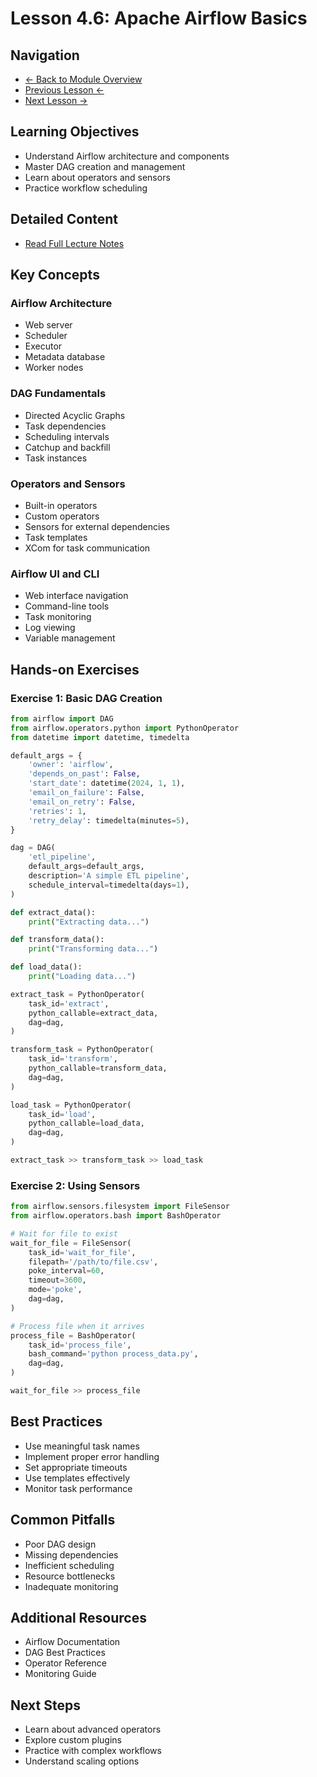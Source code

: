 # Lesson 4.6: Apache Airflow Basics

## Navigation
- [← Back to Module Overview](./README.md)
- [Previous Lesson ←](./4.5-advanced-data-formats.md)
- [Next Lesson →](./4.7-advanced-airflow-concepts.md)

## Learning Objectives
- Understand Airflow architecture and components
- Master DAG creation and management
- Learn about operators and sensors
- Practice workflow scheduling

## Detailed Content
- [Read Full Lecture Notes](./lectures/lesson-4-6.md)

## Key Concepts

### Airflow Architecture
- Web server
- Scheduler
- Executor
- Metadata database
- Worker nodes

### DAG Fundamentals
- Directed Acyclic Graphs
- Task dependencies
- Scheduling intervals
- Catchup and backfill
- Task instances

### Operators and Sensors
- Built-in operators
- Custom operators
- Sensors for external dependencies
- Task templates
- XCom for task communication

### Airflow UI and CLI
- Web interface navigation
- Command-line tools
- Task monitoring
- Log viewing
- Variable management

## Hands-on Exercises

### Exercise 1: Basic DAG Creation
```python
from airflow import DAG
from airflow.operators.python import PythonOperator
from datetime import datetime, timedelta

default_args = {
    'owner': 'airflow',
    'depends_on_past': False,
    'start_date': datetime(2024, 1, 1),
    'email_on_failure': False,
    'email_on_retry': False,
    'retries': 1,
    'retry_delay': timedelta(minutes=5),
}

dag = DAG(
    'etl_pipeline',
    default_args=default_args,
    description='A simple ETL pipeline',
    schedule_interval=timedelta(days=1),
)

def extract_data():
    print("Extracting data...")

def transform_data():
    print("Transforming data...")

def load_data():
    print("Loading data...")

extract_task = PythonOperator(
    task_id='extract',
    python_callable=extract_data,
    dag=dag,
)

transform_task = PythonOperator(
    task_id='transform',
    python_callable=transform_data,
    dag=dag,
)

load_task = PythonOperator(
    task_id='load',
    python_callable=load_data,
    dag=dag,
)

extract_task >> transform_task >> load_task
```

### Exercise 2: Using Sensors
```python
from airflow.sensors.filesystem import FileSensor
from airflow.operators.bash import BashOperator

# Wait for file to exist
wait_for_file = FileSensor(
    task_id='wait_for_file',
    filepath='/path/to/file.csv',
    poke_interval=60,
    timeout=3600,
    mode='poke',
    dag=dag,
)

# Process file when it arrives
process_file = BashOperator(
    task_id='process_file',
    bash_command='python process_data.py',
    dag=dag,
)

wait_for_file >> process_file
```

## Best Practices
- Use meaningful task names
- Implement proper error handling
- Set appropriate timeouts
- Use templates effectively
- Monitor task performance

## Common Pitfalls
- Poor DAG design
- Missing dependencies
- Inefficient scheduling
- Resource bottlenecks
- Inadequate monitoring

## Additional Resources
- Airflow Documentation
- DAG Best Practices
- Operator Reference
- Monitoring Guide

## Next Steps
- Learn about advanced operators
- Explore custom plugins
- Practice with complex workflows
- Understand scaling options 